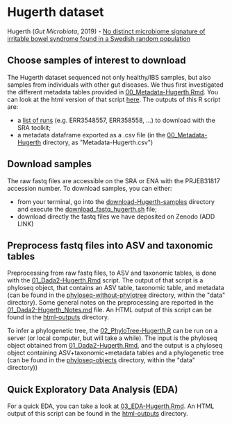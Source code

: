 # Hugerth dataset
Hugerth (_Gut Microbiota_, 2019) - [No distinct microbiome signature of irritable bowel syndrome found in a Swedish random population][1]

[1]: https://gut.bmj.com/content/69/6/1076


## Choose samples of interest to download

The Hugerth dataset sequenced not only healthy/IBS samples, but also samples from individuals with other gut diseases. We thus first investigated the different metadata tables provided in [00_Metadata-Hugerth.Rmd](00_Metadata-Hugerth.Rmd). You can look at the html version of that script [here](./html_outputs/00_Metadata-Hugerth.html). The outputs of this R script are:
- a [list of runs](./download-Hugerth-samples/list_files_hugerth.txt) (e.g. ERR3548557, ERR358558, ...) to download with the SRA toolkit;
- a metadata dataframe exported as a .csv file (in the [00_Metadata-Hugerth](00_Metadata-Hugerth/) directory, as "Metadata-Hugerth.csv")


## Download samples

The raw fastq files are accessible on the SRA or ENA with the PRJEB31817 accession number. To download samples, you can either:
- from your terminal, go into the [download-Hugerth-samples](download-Hugerth-samples/) directory and execute the [download_fastq_hugerth.sh](download-Hugerth-samples/download_fastq_hugerth.sh) file;
- download directly the fastq files we have deposited on Zenodo (ADD LINK)


## Preprocess fastq files into ASV and taxonomic tables

Preprocessing from raw fastq files, to ASV and taxonomic tables, is done with the [01_Dada2-Hugerth.Rmd](01_Dada2-Hugerth.Rmd) script. The output of that script is a phyloseq object, that contains an ASV table, taxonomic table, and metadata (can be found in the [phyloseq-without-phylotree](../../../data/phyloseq-objects/phyloseq-without-phylotree/) directory, within the "data" directory). Some general notes on the preprocessing are reported in the [01_Dada2-Hugerth_Notes.md](01_Dada2-Hugerth_Notes.md) file. An HTML output of this script can be found in the [html-outputs](./html-outputs/) directory.

To infer a phylogenetic tree, the [02_PhyloTree-Hugerth.R](02_PhyloTree-Hugerth.R) can be run on a server (or local computer, but will take a while). The input is the phyloseq object obtained from [01_Dada2-Hugerth.Rmd](01_Dada2-Hugerth.Rmd), and the output is a phyloseq object containing ASV+taxonomic+metadata tables and a phylogenetic tree (can be found in the [phyloseq-objects](../../../data/phyloseq-objects/) directory, within the "data" directory))


## Quick Exploratory Data Analysis (EDA)

For a quick EDA, you can take a look at [03_EDA-Hugerth.Rmd](03_EDA-Hugerth.Rmd). An HTML output of this script can be found in the [html-outputs](./html-outputs/) directory.
